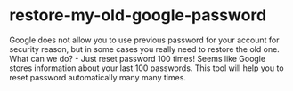 restore-my-old-google-password
==============================

Google does not allow you to use previous password for your account for security reason, but in some cases you really need to restore the old one. 
What can we do? - Just reset password 100 times! 
Seems like Google stores information about your last 100 passwords. 
This tool will help you to reset password automatically many many times. 
